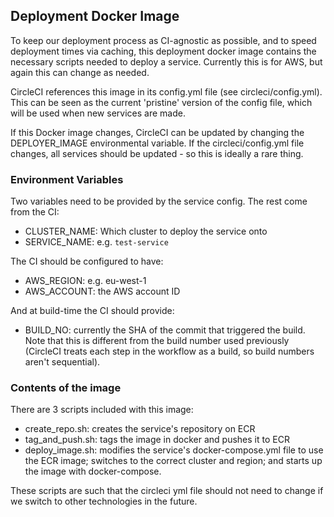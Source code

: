 ## Deployment Docker Image

To keep our deployment process as CI-agnostic as possible, and to speed deployment times via caching, this deployment docker image contains the necessary scripts needed to deploy a service. Currently this is for AWS, but again this can change as needed. 

CircleCI references this image in its config.yml file (see circleci/config.yml). This can be seen as the current 'pristine' version of the config file, which will be used when new services are made.

If this Docker image changes, CircleCI can be updated by changing the DEPLOYER_IMAGE environmental variable. If the circleci/config.yml file changes, all services should be updated - so this is ideally a rare thing.

### Environment Variables

Two variables need to be provided by the service config. The rest come from the CI:

- CLUSTER_NAME: Which cluster to deploy the service onto
- SERVICE_NAME: e.g. `test-service`

The CI should be configured to have:
- AWS_REGION: e.g. eu-west-1
- AWS_ACCOUNT: the AWS account ID

And at build-time the CI should provide:
- BUILD_NO: currently the SHA of the commit that triggered the build. Note that this is different from the build number used previously (CircleCI treats each step in the workflow as a build, so build numbers aren't sequential).

### Contents of the image

There are 3 scripts included with this image:
* create_repo.sh: creates the service's repository on ECR
* tag_and_push.sh: tags the image in docker and pushes it to ECR
* deploy_image.sh: modifies the service's docker-compose.yml file to use the ECR image; switches to the correct cluster and region; and starts up the image with docker-compose.

These scripts are such that the circleci yml file should not need to change if we switch to other technologies in the future.